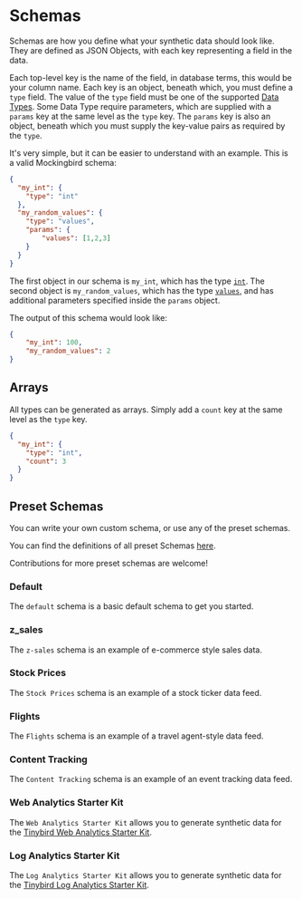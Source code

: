 # Schemas

Schemas are how you define what your synthetic data should look like. They are defined as JSON Objects, with each key representing a field in the data.

Each top-level key is the name of the field, in database terms, this would be your column name. Each key is an object, beneath which, you must define a `type` field. The value of the `type` field must be one of the supported [Data Types](./data_types.md). Some Data Type require parameters, which are supplied with a `params` key at the same level as the `type` key. The `params` key is also an object, beneath which you must supply the key-value pairs as required by the `type`.

It's very simple, but it can be easier to understand with an example. This is a valid Mockingbird schema:

```json
{
  "my_int": {
    "type": "int"
  },
  "my_random_values": {
    "type": "values",
    "params": {
        "values": [1,2,3]
    }
  }
}
```

The first object in our schema is `my_int`, which has the type [`int`](./data_types.md#int). The second object is `my_random_values`, which has the type [`values`](./data_types.md#values), and has additional parameters specified inside the `params` object.

The output of this schema would look like:

```json
{
    "my_int": 100,
    "my_random_values": 2
}
```

## Arrays

All types can be generated as arrays. Simply add a `count` key at the same level as the `type` key.

```json
{
  "my_int": {
    "type": "int",
    "count": 3
  }
}
```

## Preset Schemas

You can write your own custom schema, or use any of the preset schemas. 

You can find the definitions of all preset Schemas [here](https://github.com/tinybirdco/mockingbird/blob/main/packages/tinybird-generator/src/presetSchemas.ts). 

Contributions for more preset schemas are welcome!

### Default

The `default` schema is a basic default schema to get you started.

### z_sales

The `z-sales` schema is an example of e-commerce style sales data.

### Stock Prices

The `Stock Prices` schema is an example of a stock ticker data feed.

### Flights

The `Flights` schema is an example of a travel agent-style data feed.

### Content Tracking

The `Content Tracking` schema is an example of an event tracking data feed.

### Web Analytics Starter Kit

The `Web Analytics Starter Kit` allows you to generate synthetic data for the [Tinybird Web Analytics Starter Kit](https://github.com/tinybirdco/web-analytics-starter-kit).

### Log Analytics Starter Kit

The `Log Analytics Starter Kit` allows you to generate synthetic data for the [Tinybird Log Analytics Starter Kit](https://github.com/tinybirdco/log-analytics-starter-kit).
